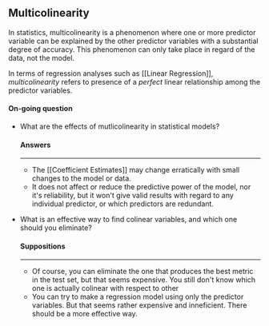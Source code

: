 ## Multicolinearity

In statistics, multicolinearity is a phenomenon where one or more predictor variable can be explained by the other predictor variables with a substantial degree of accuracy. This phenomenon can only take place in regard of the data, not the model.

In terms of regression analyses such as [[Linear Regression]], *multicolinearity* refers to presence of a *perfect* linear relationship among the predictor variables. 







#### On-going question
- What are the effects of mutlicolinearity in statistical models?
	
	#### Answers
	- ---
	-  The [[Coefficient Estimates]] may change erratically with small changes to the model or data. 
	-  It does not affect or reduce the predictive power of the model, nor it's reliability, but it won't give valid results with regard to any individual predictor, or which predictors are redundant.
- What is an effective way to find colinear variables, and which one should you eliminate?
	#### Suppositions
	-  ---
	- Of course, you can eliminate the one that produces the best metric in the test set, but that seems expensive. You still don't know which one is actually colinear with respect to other
	- You can try to make a regression model using only the predictor variables. But that seems rather expensive and inneficient. There should be a more effective way.
